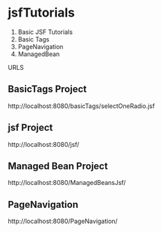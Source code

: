 # jsfTutorials

1. Basic JSF Tutorials
2. Basic Tags
3. PageNavigation
4. ManagedBean

URLS

BasicTags Project
-----------------
http://localhost:8080/basicTags/selectOneRadio.jsf

jsf Project 
-----------
http://localhost:8080/jsf/

Managed Bean Project
---------------------
http://localhost:8080/ManagedBeansJsf/

PageNavigation
---------------
http://localhost:8080/PageNavigation/




